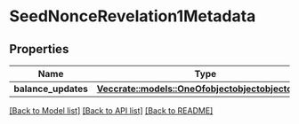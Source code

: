 # SeedNonceRevelation1Metadata

## Properties

Name | Type | Description | Notes
------------ | ------------- | ------------- | -------------
**balance_updates** | [**Vec<crate::models::OneOfobjectobjectobjectobject>**](oneOf<object,object,object,object>.md) |  | 

[[Back to Model list]](../README.md#documentation-for-models) [[Back to API list]](../README.md#documentation-for-api-endpoints) [[Back to README]](../README.md)


